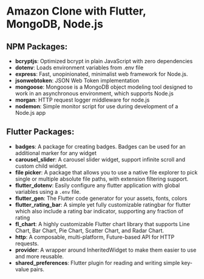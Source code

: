 # Amazon Clone with Flutter, MongoDB, Node.js 

## NPM Packages:
- **bcryptjs**: Optimized bcrypt in plain JavaScript with zero dependencies
- **dotenv**: Loads environment variables from .env file
- **express**: Fast, unopinionated, minimalist web framework for Node.js.
- **jsonwebtoken**: JSON Web Token implementation
- **mongoose**: Mongoose is a MongoDB object modeling tool designed to work in an asynchronous environment, which supports Node.js
- **morgan**: HTTP request logger middleware for node.js
- **nodemon**: Simple monitor script for use during development of a Node.js app

## Flutter Packages: 
- **badges**: A package for creating badges. Badges can be used for an additional marker for any widget
- **carousel_slider**: A carousel slider widget, support infinite scroll and custom child widget.
- **file picker**: A package that allows you to use a native file explorer to pick single or multiple absolute file paths, with extension filtering support.
- **flutter_dotenv**: Easily configure any flutter application with global variables using a `.env` file.
- **flutter_gen**: The Flutter code generator for your assets, fonts, colors
- **flutter_rating_bar**: A simple yet fully customizable ratingbar for flutter which also include a rating bar indicator, supporting any fraction of rating
- **fl_chart**: A highly customizable Flutter chart library that supports Line Chart, Bar Chart, Pie Chart, Scatter Chart, and Radar Chart.
- **http**: A composable, multi-platform, Future-based API for HTTP requests.
- **provider**: A wrapper around InheritedWidget to make them easier to use and more reusable.
- **shared_preferences**: Flutter plugin for reading and writing simple key-value pairs.
